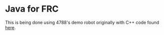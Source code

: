 # Java for FRC 

This is being done using 4788's demo robot originally with C++ code found [here](https://github.com/CurtinFRC/DemoBot). 
